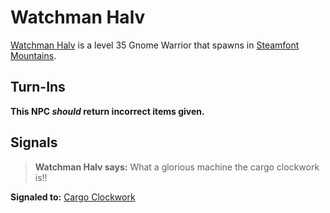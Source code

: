 # Watchman Halv



[Watchman Halv](/npc/56155) is a level 35 Gnome Warrior that spawns in [Steamfont Mountains](/zone/56).



## Turn-Ins



**This NPC *should* return incorrect items given.**



## Signals

>**Watchman Halv says:** What a glorious machine the cargo clockwork is!!

**Signaled to:**  [Cargo Clockwork](/npc/56105)





